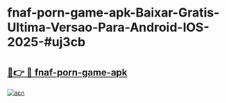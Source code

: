 # fnaf-porn-game-apk-Baixar-Gratis-Ultima-Versao-Para-Android-IOS-2025-#uj3cb

# <h2><a href="https://ainizakaria.my?title=fnaf-porn-game-apk&ref=24M">🔗👉 🔴 fnaf-porn-game-apk</a></h2>

[![acn](https://github.com/user-attachments/assets/0f9c940e-d8b0-45ae-aac7-cd30a18b3e1c)](https://ainizakaria.my?title=fnaf-porn-game-apk&ref=24M)

